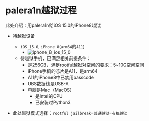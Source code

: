 # palera1n越狱过程

此处介绍：用palera1n给iOS 15.0的iPhone8越狱

* 待越狱设备
  * `iOS 15.0`, `iPhone 8`(`arm64`的`A11`)
    * ![iphone_8_ios_15_0](../../../assets/img/iphone_8_ios_15_0.jpg)
  * 待越狱手机，已满足相关前提条件：
    * 是256GB，满足rootful越狱对空间的要求：5~10G空闲空间
    * iPhone手机的芯片是A11，是arm64
    * A11的iPhone8中已禁用passcode
    * UBS数据线是USB-A
    * 电脑是Mac（MacOS）
      * 是Intel的CPU
      * 已安装过Python3

* 此处越狱模式选择：`rootful jailbreak`=`普通越狱`=`有根越狱`
